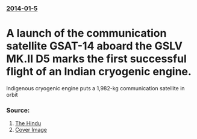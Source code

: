 ### [2014-01-5](/news/2014/01/5/index.md)

# A launch of the communication satellite GSAT-14 aboard the GSLV MK.II D5 marks the first successful flight of an Indian cryogenic engine. 

Indigenous cryogenic engine puts a 1,982-kg communication satellite in orbit


### Source:

1. [The Hindu](http://www.thehindu.com/sci-tech/science/gslvd5-launch-places-india-in-elite-league/article5541607.ece)
1. [Cover Image](http://www.thehindu.com/migration_catalog/article11438967.ece/ALTERNATES/LANDSCAPE_615/GSLV1)
